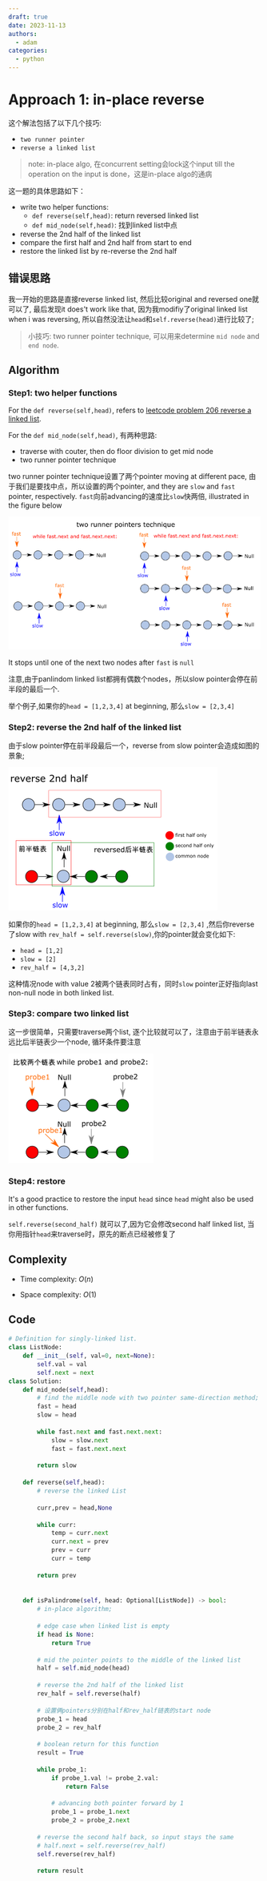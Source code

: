 ```yaml
---
draft: true
date: 2023-11-13
authors:
  - adam
categories:
  - python
---
```


# Approach 1: in-place reverse 
<!-- Describe your approach to solving the problem. -->
这个解法包括了以下几个技巧:
- `two runner pointer`
- `reverse a linked list`

> note: in-place algo, 在concurrent setting会lock这个input till the operation on the input is done，这是in-place algo的通病

这一题的具体思路如下：
- write two helper functions:
  - `def reverse(self,head)`: return reversed linked list
  - `def mid_node(self,head)`: 找到linked list中点
- reverse the 2nd half of the linked list
- compare the first half and 2nd half from start to end
- restore the linked list by re-reverse the 2nd half


## 错误思路
我一开始的思路是直接reverse linked list, 然后比较original and reversed one就可以了, 最后发现it does't work like that, 因为我modifiy了original linked list when i was reversing, 所以自然没法让`head`和`self.reverse(head)`进行比较了;


> 小技巧: two runner pointer technique, 可以用来determine `mid node` and `end node`.


## Algorithm
<!-- Describe your first thoughts on how to solve this problem. -->
### Step1: two helper functions

For the `def reverse(self,head)`, refers to [leetcode problem 206 reverse a linked list](../206-reverse-linked-list/README.md).

For the `def mid_node(self,head)`, 有两种思路:
- traverse with couter, then do floor division to get mid node
- two runner pointer technique

two runner pointer technique设置了两个pointer moving at different pace, 由于我们是要找中点，所以设置的两个pointer, and they are `slow` and `fast` pointer, respectively. `fast`向前advancing的速度比`slow`快两倍, illustrated in the figure below

![](img1.png)

It stops until one of the next two nodes after `fast` is `null`

注意,由于panlindom linked list都拥有偶数个nodes，所以slow pointer会停在前半段的最后一个.


举个例子,如果你的`head = [1,2,3,4]` at beginning, 那么`slow = [2,3,4]` 


### Step2: reverse the 2nd half of the linked list

由于slow pointer停在前半段最后一个，reverse from slow pointer会造成如图的景象;

![](img2.png)

如果你的`head = [1,2,3,4]` at beginning, 那么`slow = [2,3,4]` ,然后你reverse了slow with `rev_half = self.reverse(slow)`,你的pointer就会变化如下:
- `head = [1,2]`
- `slow = [2]`
- `rev_half = [4,3,2]`

这种情况node with value 2被两个链表同时占有，同时`slow` pointer正好指向last non-null node in both linked list.

### Step3: compare two linked list

这一步很简单，只需要traverse两个list, 逐个比较就可以了，注意由于前半链表永远比后半链表少一个node, 循环条件要注意

![](img3.png)


### Step4: restore

It's a good practice to restore the input `head` since `head` might also be used in other functions.

`self.reverse(second_half)` 就可以了,因为它会修改second half linked list, 当你用指针`head`来traverse时，原先的断点已经被修复了

## Complexity
- Time complexity: $O(n)$
<!-- Add your time complexity here, e.g. $$O(n)$$ -->

- Space complexity: $O(1)$
<!-- Add your space complexity here, e.g. $$O(n)$$ -->


## Code
```python
# Definition for singly-linked list.
class ListNode:
    def __init__(self, val=0, next=None):
        self.val = val
        self.next = next
class Solution:
    def mid_node(self,head):
        # find the middle node with two pointer same-direction method;
        fast = head
        slow = head

        while fast.next and fast.next.next:
            slow = slow.next
            fast = fast.next.next

        return slow

    def reverse(self,head):
        # reverse the linked List

        curr,prev = head,None

        while curr:
            temp = curr.next
            curr.next = prev
            prev = curr
            curr = temp
        
        return prev


    def isPalindrome(self, head: Optional[ListNode]) -> bool:
        # in-place algorithm;

        # edge case when linked list is empty
        if head is None:
            return True

        # mid the pointer points to the middle of the linked list 
        half = self.mid_node(head)

        # reverse the 2nd half of the linked list
        rev_half = self.reverse(half)

        # 设置俩pointers分别在half和rev_half链表的start node
        probe_1 = head
        probe_2 = rev_half

        # boolean return for this function
        result = True

        while probe_1:
            if probe_1.val != probe_2.val:
                return False
            
            # advancing both pointer forward by 1
            probe_1 = probe_1.next
            probe_2 = probe_2.next
        
        # reverse the second half back, so input stays the same
        # half.next = self.reverse(rev_half)
        self.reverse(rev_half)

        return result














```
